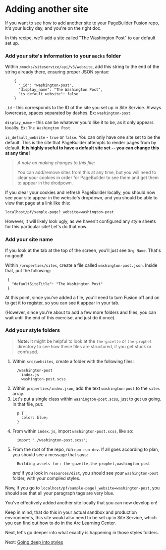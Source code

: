 # Adding another site

If you want to see how to add another site to your PageBuilder Fusion repo, it's your lucky day, and you're on the right doc.

In this recipe, we'll add a site called "The Washington Post" to our default set up.

### Add your site's information to your `mocks` folder

Within `/mocks/siteservice/api/v3/website`, add this string to the end of the string already there, ensuring proper JSON syntax:

```
    {
      "_id": "washington-post",
      "display_name": "The Washington Post",
      "is_default_website": false
    }
```

`_id` - this corresponds to the ID of the site you set up in Site Service. Always lowercase, spaces separated by dashes. Ex: `washington-post`

`display_name` - this can be whatever you'd like it to be, as it only appears locally. Ex: `The Washington Post`

`is_default_website` - `true` or `false`. You can only have one site set to be the default. This is the site that PageBuilder attempts to render pages from by default. **It is highly useful to have a default site set -- you can change this at any time!**

> _A note on making changes to this file:_
>
> You can add/remove sites from this at any time, but you will need to clear your cookies in order for PageBuilder to see them and get them to appear in the drodpown.

If you clear your cookies and refresh PageBuilder locally, you should now see your site appear in the website's dropdown, and you should be able to view that page at a link like this:

`localhost/pf/sample-page?_website=washington-post`

However, it will likely look ugly, as we haven't configured any style sheets for this particular site! Let's do that now.

### Add your site name

If you look at the tab at the top of the screen, you'll just see `Org Name`. That's no good!

Within `/properties/sites`, create a file called `washington-post.json`. Inside that, put the following:

```
 {
   "defaultSiteTitle": "The Washington Post"
 }
```

At this point, since you've added a file, you'll need to turn Fusion off and on to get it to register, so you can see it appear in your tab.

(However, since you're about to add a few more folders and files, you can wait until the end of this exercise, and just do it once).

### Add your style folders

> **Note:** It might be helpful to look at the `the-gazette` or `the-prophet` directory to see how these files are structured, if you get stuck or confused.

1. Within `src/websites`, create a folder with the following files:
   ```
     /washington-post
       index.js
       washington-post.scss
   ```
1. Within `properties/index.json`, add the text `washington-post` to the `sites` array.
1. Let's put a single class within `washington-post.scss`, just to get us going. In that file, put:
   ```
     p {
       color: blue;
     }
   ```
1. From within `index.js`, import `washington-post.scss`, like so:
   ```
     import './washington-post.scss';
   ```
1. From the root of the repo, run `npm run dev`. If all goes according to plan, you should see a message that says:
   ```
     Building assets for: the-gazette,the-prophet,washington-post
   ```
   _and_ if you look in `resources/dist`, you should see your `washington-post` folder, with your compiled styles.

Now, if you go to `localhost/pf/sample-page?_website=washington-post`, you should see that all your paragraph tags are very blue.

You've effectively added another site locally that you can now develop on!

Keep in mind, that do this in your actual sandbox and production environments, this site would also need to be set up in Site Service, which you can find out how to do in the Arc Learning Center.

Next, let's go deeper into what exactly is happening in those styles folders.

Next: [Going deep into styles](../site-styles/adding-styles.md)
